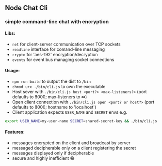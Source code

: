 ## Node Chat Cli

### simple command-line chat with encryption

#### Libs:

- `net` for client-server communication over TCP sockets
- `readline` interface for comand-line messaging
- `crypto` for 'aes-192' encryption/decryption
- `events` for event bus managing socket connections

#### Usage:

- `npm run build` to output the dist to `/bin`
- `chmod u+x ./bin/cli.js` to own the executable
- Host sever with `./bin/cli.js host <port?> <max-listeners?>` (port defaults to 8000; max-listeners to ∞)
- Open client connection with `./bin/cli.js open <port? or host?>` (port defaults to 8000; hostname to 'localhost')
- Client application expects `USER_NAME` and `SECRET` envs e.g.
```bash
export USER_NAME=my-user-name SECRET=shared-secret-key && ./bin/cli.js open 5678
```


#### Features:
- messages encrypted on the client and broadcast by server
- messaged decipherable only on a client registering the secret
- messages displayed only if decipherable
- secure and highly inefficient 😁
